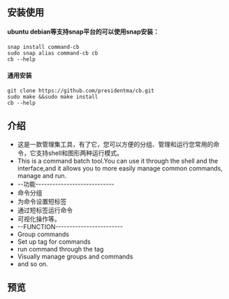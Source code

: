 ## 安装使用
#### ubuntu debian等支持snap平台的可以使用snap安装：
```
snap install command-cb
sudo snap alias command-cb cb
cb --help
```
#### 通用安装
```
git clone https://github.com/presidentma/cb.git
sudo make &&sudo make install
cb --help
```
## 介绍
- 这是一款管理集工具，有了它，您可以方便的分组、管理和运行您常用的命令，它支持shell和图形两种运行模式。
- This is a command batch tool.You can use it through the shell and the interface,and it allows you to more easily manage common commands, manage and run.
- --功能----------------------------
- 命令分组
- 为命令设置短标签
- 通过短标签运行命令
- 可视化操作等。
- --FUNCTION------------------------
- Group commands
- Set up tag for commands
- run command through the tag
- Visually manage groups and commands
- and so on.
## 预览

